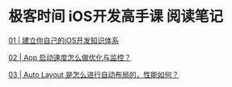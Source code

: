 # 极客时间 iOS开发高手课 阅读笔记

[01 | 建立你自己的iOS开发知识体系](https://github.com/rogertan30/GeekTime/tree/master/%E5%BB%BA%E7%AB%8B%E4%BD%A0%E8%87%AA%E5%B7%B1%E7%9A%84iOS%E5%BC%80%E5%8F%91%E4%BD%93%E7%B3%BB)

[02 | App 启动速度怎么做优化与监控？](https://github.com/rogertan30/GeekTime/tree/master/App%E5%90%AF%E5%8A%A8%E9%80%9F%E5%BA%A6%E6%80%8E%E4%B9%88%E5%81%9A%E4%BC%98%E5%8C%96%E4%B8%8E%E7%9B%91%E6%8E%A7%EF%BC%9F)

[03 | Auto Layout 是怎么进行自动布局的，性能如何？](https://github.com/rogertan30/GeekTime/tree/master/AutoLayout%E6%98%AF%E6%80%8E%E4%B9%88%E8%BF%9B%E8%A1%8C%E8%87%AA%E5%8A%A8%E5%B8%83%E5%B1%80%E7%9A%84)
